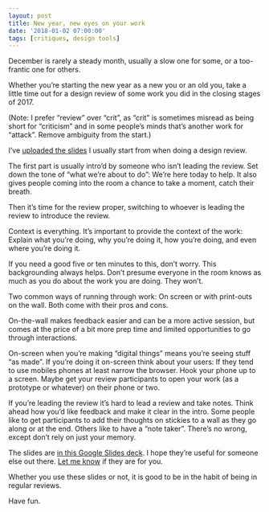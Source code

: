 ```yaml
---
layout: post
title: New year, new eyes on your work
date: '2018-01-02 07:00:00'
tags: [critiques, design tools]
---
```

December is rarely a steady month, usually a slow one for some, or a too-frantic one for others.

Whether you’re starting the new year as a new you or an old you, take a little time out for a design review of some work you did in the closing stages of 2017.

(Note: I prefer “review” over “crit”, as “crit” is sometimes misread as being short for “criticism” and in some people’s minds that’s another work for “attack”. Remove ambiguity from the start.)

I’ve [uploaded the slides](https://docs.google.com/presentation/d/1hP0tlEawdwb0I-UI9s7_58SDpVKHBXC8apyESDaI3yI/edit?usp=sharing) I usually start from when doing a design review.

The first part is usually intro’d by someone who isn’t leading the review. Set down the tone of “what we’re about to do”: We’re here today to help. It also gives people coming into the room a chance to take a moment, catch their breath.

Then it’s time for the review proper, switching to whoever is leading the review to introduce the review.

Context is everything. It’s important to provide the context of the work: Explain what you’re doing, why you’re doing it, how you’re doing, and even where you’re doing it.

If you need a good five or ten minutes to this, don’t worry. This backgrounding always helps. Don’t presume everyone in the room knows as much as you do about the work you are doing. They won’t.

Two common ways of running through work: On screen or with print-outs on the wall. Both come with their pros and cons.

On-the-wall makes feedback easier and can be a more active session, but comes at the price of a bit more prep time and limited opportunities to go through interactions.

On-screen when you’re making “digital things” means you’re seeing stuff “as made”. If you’re doing it on-screen think about your users: If they tend to use mobiles phones at least narrow the browser. Hook your phone up to a screen. Maybe get your review participants to open your work (as a prototype or whatever) on their phone or two.

If you’re leading the review it’s hard to lead a review and take notes. Think ahead how you’d like feedback and make it clear in the intro. Some people like to get participants to add their thoughts on stickies to a wall as they go along or at the end. Others like to have a “note taker”. There’s no wrong, except don’t rely on just your memory.

The slides are [in this Google Slides deck](https://docs.google.com/presentation/d/1hP0tlEawdwb0I-UI9s7_58SDpVKHBXC8apyESDaI3yI/edit?usp=sharing). I hope they’re useful for someone else out there. [Let me know](/contact) if they are for you.

Whether you use these slides or not, it is good to be in the habit of being in regular reviews.

Have fun.

